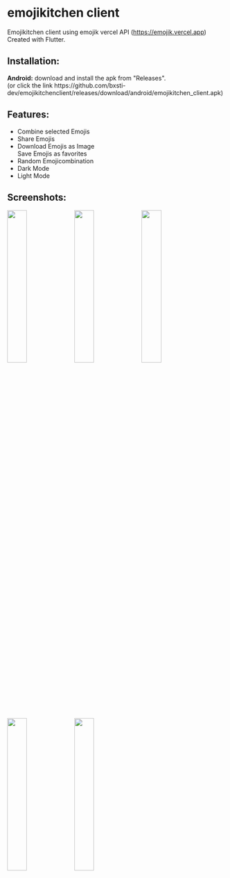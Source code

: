 
# emojikitchen client

Emojikitchen client using emojik vercel API (https://emojik.vercel.app)
Created with Flutter.

<h2>Installation:</h2>
<strong>Android:</strong> download and install the apk from "Releases".<br>
(or click the link https://github.com/bxsti-dev/emojikitchenclient/releases/download/android/emojikitchen_client.apk)

<h2>Features:</h2>
<ul>
<li>Combine selected Emojis</li>
<li>Share Emojis</li>  
<li>Download Emojis as Image</li>
<l1>Save Emojis as favorites</li>
<li>Random Emojicombination</li>
<li>Dark Mode</li>
<li>Light Mode</li>

</ul>

<h2>Screenshots:</h2>
<img src="https://github.com/user-attachments/assets/1a474e5c-2826-4be3-9f8d-16d6be8a0e82" width=30%>
<img src="https://github.com/user-attachments/assets/bafe5dff-7ed9-447e-bff1-11a9ec9bc852" width=30%>
<img src="https://github.com/user-attachments/assets/b07b1b2a-f1a1-4010-ae98-bb8699d1bb9b" width=30%>
<img src="https://github.com/user-attachments/assets/9fe0e52f-7833-4d56-916c-e481ec15b28c" width=30%>
<img src="https://github.com/user-attachments/assets/89b988e7-e1c8-4da1-a5e2-48eb2dc836be" width=30%>
